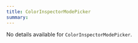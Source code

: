 ```yaml
---
title: ColorInspectorModePicker
summary:
---
```


No details available for `ColorInspectorModePicker`.
